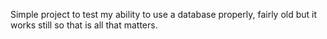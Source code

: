 Simple project to test my ability to use a database properly, fairly old but it works still so that is all that matters.
